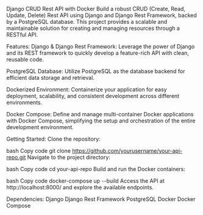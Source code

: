 Django CRUD Rest API with Docker
Build a robust CRUD (Create, Read, Update, Delete) Rest API using Django and Django Rest Framework, backed by a PostgreSQL database. This project provides a scalable and maintainable solution for creating and managing resources through a RESTful API.

Features:
Django & Django Rest Framework: Leverage the power of Django and its REST framework to quickly develop a feature-rich API with clean, reusable code.

PostgreSQL Database: Utilize PostgreSQL as the database backend for efficient data storage and retrieval.

Dockerized Environment: Containerize your application for easy deployment, scalability, and consistent development across different environments.

Docker Compose: Define and manage multi-container Docker applications with Docker Compose, simplifying the setup and orchestration of the entire development environment.

Getting Started:
Clone the repository:

bash
Copy code
git clone https://github.com/yourusername/your-api-repo.git
Navigate to the project directory:

bash
Copy code
cd your-api-repo
Build and run the Docker containers:

bash
Copy code
docker-compose up --build
Access the API at http://localhost:8000/ and explore the available endpoints.

Dependencies:
Django
Django Rest Framework
PostgreSQL
Docker
Docker Compose
